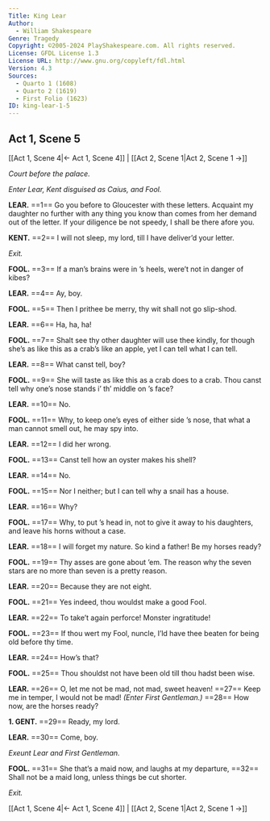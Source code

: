 ```yaml
---
Title: King Lear
Author: 
  - William Shakespeare
Genre: Tragedy
Copyright: ©2005-2024 PlayShakespeare.com. All rights reserved.
License: GFDL License 1.3
License URL: http://www.gnu.org/copyleft/fdl.html
Version: 4.3
Sources:
  - Quarto 1 (1608)
  - Quarto 2 (1619)
  - First Folio (1623)
ID: king-lear-1-5
---
```


## Act 1, Scene 5
[[Act 1, Scene 4|← Act 1, Scene 4]] | [[Act 2, Scene 1|Act 2, Scene 1 →]]

*Court before the palace.*

*Enter Lear, Kent disguised as Caius, and Fool.*

**LEAR.**
==1== Go you before to Gloucester with these letters. Acquaint my daughter no further with any thing you know than comes from her demand out of the letter. If your diligence be not speedy, I shall be there afore you.

**KENT.**
==2== I will not sleep, my lord, till I have deliver’d your letter.

*Exit.*

**FOOL.**
==3== If a man’s brains were in ’s heels, were’t not in danger of kibes?

**LEAR.**
==4== Ay, boy.

**FOOL.**
==5== Then I prithee be merry, thy wit shall not go slip-shod.

**LEAR.**
==6== Ha, ha, ha!

**FOOL.**
==7== Shalt see thy other daughter will use thee kindly, for though she’s as like this as a crab’s like an apple, yet I can tell what I can tell.

**LEAR.**
==8== What canst tell, boy?

**FOOL.**
==9== She will taste as like this as a crab does to a crab. Thou canst tell why one’s nose stands i’ th’ middle on ’s face?

**LEAR.**
==10== No.

**FOOL.**
==11== Why, to keep one’s eyes of either side ’s nose, that what a man cannot smell out, he may spy into.

**LEAR.**
==12== I did her wrong.

**FOOL.**
==13== Canst tell how an oyster makes his shell?

**LEAR.**
==14== No.

**FOOL.**
==15== Nor I neither; but I can tell why a snail has a house.

**LEAR.**
==16== Why?

**FOOL.**
==17== Why, to put ’s head in, not to give it away to his daughters, and leave his horns without a case.

**LEAR.**
==18== I will forget my nature. So kind a father! Be my horses ready?

**FOOL.**
==19== Thy asses are gone about ’em. The reason why the seven stars are no more than seven is a pretty reason.

**LEAR.**
==20== Because they are not eight.

**FOOL.**
==21== Yes indeed, thou wouldst make a good Fool.

**LEAR.**
==22== To take’t again perforce! Monster ingratitude!

**FOOL.**
==23== If thou wert my Fool, nuncle, I’ld have thee beaten for being old before thy time.

**LEAR.**
==24== How’s that?

**FOOL.**
==25== Thou shouldst not have been old till thou hadst been wise.

**LEAR.**
==26== O, let me not be mad, not mad, sweet heaven!
==27== Keep me in temper, I would not be mad!
*(Enter First Gentleman.)*
==28== How now, are the horses ready?

**1. GENT.**
==29== Ready, my lord.

**LEAR.**
==30== Come, boy.

*Exeunt Lear and First Gentleman.*

**FOOL.**
==31== She that’s a maid now, and laughs at my departure,
==32== Shall not be a maid long, unless things be cut shorter.

*Exit.*

[[Act 1, Scene 4|← Act 1, Scene 4]] | [[Act 2, Scene 1|Act 2, Scene 1 →]]